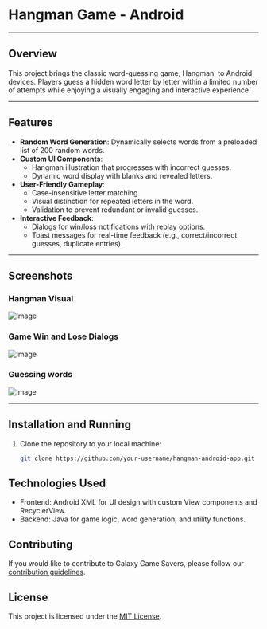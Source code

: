 # Hangman Game - Android
---

## Overview
This project brings the classic word-guessing game, Hangman, to Android devices. Players guess a hidden word letter by letter within a limited number of attempts while enjoying a visually engaging and interactive experience.

---

## Features
- **Random Word Generation**: Dynamically selects words from a preloaded list of 200 random words.
- **Custom UI Components**:
  - Hangman illustration that progresses with incorrect guesses.
  - Dynamic word display with blanks and revealed letters.
- **User-Friendly Gameplay**:
  - Case-insensitive letter matching.
  - Visual distinction for repeated letters in the word.
  - Validation to prevent redundant or invalid guesses.
- **Interactive Feedback**:
  - Dialogs for win/loss notifications with replay options.
  - Toast messages for real-time feedback (e.g., correct/incorrect guesses, duplicate entries).

---

## Screenshots

### Hangman Visual
![Image](https://github.com/user-attachments/assets/f0ce5a33-1281-40d8-9e13-4d96a3b0982c)

### Game Win and Lose Dialogs
![Image](https://github.com/user-attachments/assets/b37d5403-2ef6-41c7-9917-cb2c58cedcca)

### Guessing words
![image](https://github.com/user-attachments/assets/ea842c29-dbaf-43f3-b8f2-70301c4db85d)

---

## Installation and Running
1. Clone the repository to your local machine:
   ```bash
   git clone https://github.com/your-username/hangman-android-app.git

## Technologies Used
- Frontend: Android XML for UI design with custom View components and RecyclerView.
- Backend: Java for game logic, word generation, and utility functions.

## Contributing

If you would like to contribute to Galaxy Game Savers, please follow our [contribution guidelines](CONTRIBUTING.md).

## License

This project is licensed under the [MIT License](LICENSE).
